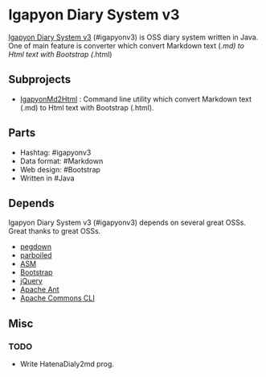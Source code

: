 Igapyon Diary System v3
=======================

[Igapyon Diary System v3](https://github.com/igapyon/igapyonv3) (#igapyonv3) is OSS diary system written in Java.
One of main feature is converter which convert Markdown text (*.md) to Html text with Bootstrap (*.html)

## Subprojects
- [IgapyonMd2Html](https://github.com/igapyon/igapyonv3/blob/master/IgapyonMd2Html.md) : Command line utility which convert Markdown text (.md) to Html text with Bootstrap (.html).

## Parts 
- Hashtag: #‎igapyonv3‬
- Data format: ‪#‎Markdown
- Web design: ‪#‎Bootstrap‬
- Written in #‎Java

## Depends
Igapyon Diary System v3 (#igapyonv3) depends on several great OSSs. Great thanks to great OSSs.

- [pegdown](https://github.com/sirthias/pegdown)
- [parboiled](https://github.com/sirthias/parboiled)
- [ASM](http://asm.ow2.org/)
- [Bootstrap](http://getbootstrap.com/)
- [jQuery](https://jquery.com/)
- [Apache Ant](http://ant.apache.org/)
- [Apache Commons CLI](https://commons.apache.org/proper/commons-cli/)

## Misc
### TODO

- Write HatenaDialy2md prog.
